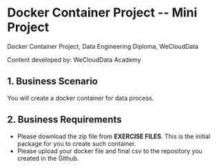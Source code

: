 # Docker Container Project -- Mini Project

Docker Container Project, Data Engineering Diploma, WeCloudData

Content developed by: WeCloudData Academy

## 1. Business Scenario

You will create a docker container for data process.

## 2. Business Requirements

* Please download the zip file from **EXERCISE FILES**. This is the initial package for you to create such container.
* Please upload your docker file and final csv to the repository you created in the Github.
